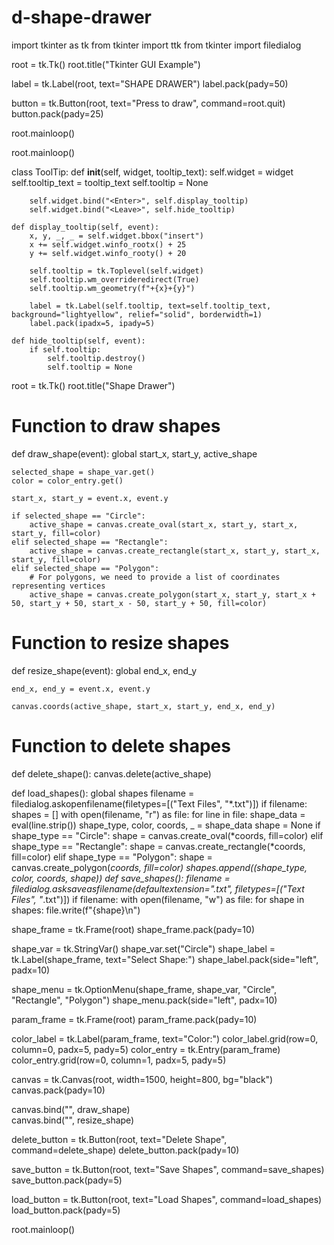 # d-shape-drawer
import tkinter as tk
from tkinter import ttk
from tkinter import filedialog


root = tk.Tk()
root.title("Tkinter GUI Example")


label = tk.Label(root, text="SHAPE DRAWER")
label.pack(pady=50)


button = tk.Button(root, text="Press to draw", command=root.quit)
button.pack(pady=25)


root.mainloop()

root.mainloop()

class ToolTip:
    def __init__(self, widget, tooltip_text):
        self.widget = widget
        self.tooltip_text = tooltip_text
        self.tooltip = None

        self.widget.bind("<Enter>", self.display_tooltip)
        self.widget.bind("<Leave>", self.hide_tooltip)

    def display_tooltip(self, event):
        x, y, _, _ = self.widget.bbox("insert")
        x += self.widget.winfo_rootx() + 25
        y += self.widget.winfo_rooty() + 20

        self.tooltip = tk.Toplevel(self.widget)
        self.tooltip.wm_overrideredirect(True)
        self.tooltip.wm_geometry(f"+{x}+{y}")

        label = tk.Label(self.tooltip, text=self.tooltip_text, background="lightyellow", relief="solid", borderwidth=1)
        label.pack(ipadx=5, ipady=5)

    def hide_tooltip(self, event):
        if self.tooltip:
            self.tooltip.destroy()
            self.tooltip = None

root = tk.Tk()
root.title("Shape Drawer")

# Function to draw shapes
def draw_shape(event):
    global start_x, start_y, active_shape
    
    selected_shape = shape_var.get()
    color = color_entry.get()
    
    start_x, start_y = event.x, event.y

    if selected_shape == "Circle":
        active_shape = canvas.create_oval(start_x, start_y, start_x, start_y, fill=color)
    elif selected_shape == "Rectangle":
        active_shape = canvas.create_rectangle(start_x, start_y, start_x, start_y, fill=color)
    elif selected_shape == "Polygon":
        # For polygons, we need to provide a list of coordinates representing vertices
        active_shape = canvas.create_polygon(start_x, start_y, start_x + 50, start_y + 50, start_x - 50, start_y + 50, fill=color)


# Function to resize shapes
def resize_shape(event):
    global end_x, end_y
    
    end_x, end_y = event.x, event.y
    
    canvas.coords(active_shape, start_x, start_y, end_x, end_y)

# Function to delete shapes
def delete_shape():
    canvas.delete(active_shape)

def load_shapes():
    global shapes
    filename = filedialog.askopenfilename(filetypes=[("Text Files", "*.txt")])
    if filename:
        shapes = []
        with open(filename, "r") as file:
            for line in file:
                shape_data = eval(line.strip())
                shape_type, color, coords, _ = shape_data
                shape = None
                if shape_type == "Circle":
                    shape = canvas.create_oval(*coords, fill=color)
                elif shape_type == "Rectangle":
                    shape = canvas.create_rectangle(*coords, fill=color)
                elif shape_type == "Polygon":
                    shape = canvas.create_polygon(*coords, fill=color)
                shapes.append((shape_type, color, coords, shape))
def save_shapes():
    filename = filedialog.asksaveasfilename(defaultextension=".txt", filetypes=[("Text Files", "*.txt")])
    if filename:
        with open(filename, "w") as file:
            for shape in shapes:
                file.write(f"{shape}\n")

shape_frame = tk.Frame(root)
shape_frame.pack(pady=10)

shape_var = tk.StringVar()
shape_var.set("Circle")
shape_label = tk.Label(shape_frame, text="Select Shape:")
shape_label.pack(side="left", padx=10)

shape_menu = tk.OptionMenu(shape_frame, shape_var, "Circle", "Rectangle", "Polygon")
shape_menu.pack(side="left", padx=10)

param_frame = tk.Frame(root)
param_frame.pack(pady=10)

color_label = tk.Label(param_frame, text="Color:")
color_label.grid(row=0, column=0, padx=5, pady=5)
color_entry = tk.Entry(param_frame)
color_entry.grid(row=0, column=1, padx=5, pady=5)

canvas = tk.Canvas(root, width=1500, height=800, bg="black")
canvas.pack(pady=10)

canvas.bind("<Button-1>", draw_shape)  
canvas.bind("<B1-Motion>", resize_shape)  

delete_button = tk.Button(root, text="Delete Shape", command=delete_shape)
delete_button.pack(pady=10)

save_button = tk.Button(root, text="Save Shapes", command=save_shapes)
save_button.pack(pady=5)

load_button = tk.Button(root, text="Load Shapes", command=load_shapes)
load_button.pack(pady=5)

root.mainloop()

